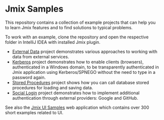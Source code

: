 # Jmix Samples

This repository contains a collection of example projects that can help you to learn Jmix features and to find solutions to typical problems.   

To work with an example, clone the repository and open the respective folder in IntelliJ IDEA with installed Jmix plugin.

- [External Data](external-data-sample) project demonstrates various approaches to working with data from external services.
- [Kerberos](kerberos-sample) project demonstrates how to enable clients (browsers), authenticated in a Windows domain, to be transparently authenticated in Jmix application using Kerberos/SPNEGO without the need to type in a password again.
- [Stored Procedures](stored-procedures-sample) project shows how you can call database stored procedures for loading and saving data.
- [Social Login](social-login-sample) project demonstrates how to implement additional authentication through external providers: Google and GitHub.

See also the [Jmix UI Samples](https://demo.jmix.io/sampler) web application which contains over 300 short examples related to UI.